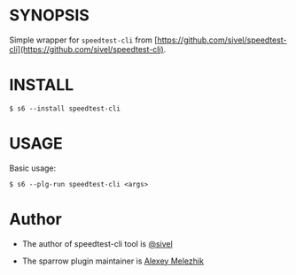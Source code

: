 # SYNOPSIS

Simple wrapper for `speedtest-cli` from [https://github.com/sivel/speedtest-cli](https://github.com/sivel/speedtest-cli).


# INSTALL

    $ s6 --install speedtest-cli

# USAGE

Basic usage:

    $ s6 --plg-run speedtest-cli <args>

# Author

* The author of speedtest-cli tool is [@sivel](https://github.com/sivel)

* The sparrow plugin maintainer is [Alexey Melezhik](https://github.com/melezhik)



